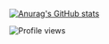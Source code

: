[![Anurag's GitHub stats](https://github-readme-stats.vercel.app/api?username=MrSlimeDiamond)](https://github.com/anuraghazra/github-readme-stats)

![Profile views](https://gpvc.arturio.dev/MrSlimeDiamond)

